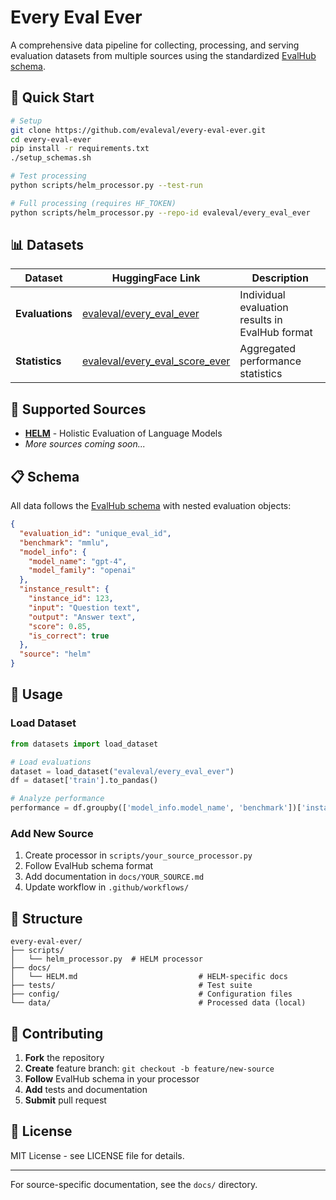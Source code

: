 # Every Eval Ever

A comprehensive data pipeline for collecting, processing, and serving evaluation datasets from multiple sources using the standardized [EvalHub schema](https://github.com/evaleval/evalHub).

## 🚀 Quick Start

```bash
# Setup
git clone https://github.com/evaleval/every-eval-ever.git
cd every-eval-ever
pip install -r requirements.txt
./setup_schemas.sh

# Test processing
python scripts/helm_processor.py --test-run

# Full processing (requires HF_TOKEN)
python scripts/helm_processor.py --repo-id evaleval/every_eval_ever
```

## 📊 Datasets

| Dataset | HuggingFace Link | Description |
|---------|------------------|-------------|
| **Evaluations** | [evaleval/every_eval_ever](https://huggingface.co/datasets/evaleval/every_eval_ever) | Individual evaluation results in EvalHub format |
| **Statistics** | [evaleval/every_eval_score_ever](https://huggingface.co/datasets/evaleval/every_eval_score_ever) | Aggregated performance statistics |

## 🧩 Supported Sources

- **[HELM](docs/HELM.md)** - Holistic Evaluation of Language Models
- *More sources coming soon...*

## 📋 Schema

All data follows the [EvalHub schema](https://github.com/evaleval/evalHub) with nested evaluation objects:

```json
{
  "evaluation_id": "unique_eval_id",
  "benchmark": "mmlu",
  "model_info": {
    "model_name": "gpt-4",
    "model_family": "openai"
  },
  "instance_result": {
    "instance_id": 123,
    "input": "Question text",
    "output": "Answer text", 
    "score": 0.85,
    "is_correct": true
  },
  "source": "helm"
}
```

## 🔧 Usage

### Load Dataset
```python
from datasets import load_dataset

# Load evaluations
dataset = load_dataset("evaleval/every_eval_ever")
df = dataset['train'].to_pandas()

# Analyze performance
performance = df.groupby(['model_info.model_name', 'benchmark'])['instance_result.score'].mean()
```

### Add New Source
1. Create processor in `scripts/your_source_processor.py`
2. Follow EvalHub schema format
3. Add documentation in `docs/YOUR_SOURCE.md`
4. Update workflow in `.github/workflows/`

## 📁 Structure

```
every-eval-ever/
├── scripts/
│   └── helm_processor.py  # HELM processor
├── docs/
│   └── HELM.md                           # HELM-specific docs
├── tests/                                # Test suite
├── config/                               # Configuration files
└── data/                                 # Processed data (local)
```

## 🤝 Contributing

1. **Fork** the repository
2. **Create** feature branch: `git checkout -b feature/new-source`
3. **Follow** EvalHub schema in your processor
4. **Add** tests and documentation
5. **Submit** pull request

## 📄 License

MIT License - see LICENSE file for details.

---

For source-specific documentation, see the `docs/` directory.
